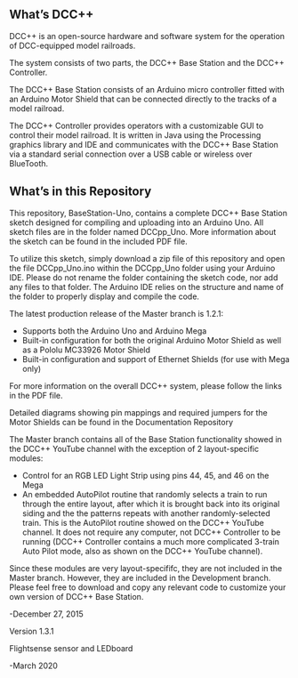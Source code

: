 What’s DCC++
------------

DCC++ is an open-source hardware and software system for the operation of DCC-equipped model railroads.

The system consists of two parts, the DCC++ Base Station and the DCC++ Controller.

The DCC++ Base Station consists of an Arduino micro controller fitted with an Arduino Motor Shield that can be connected directly to the tracks of a model railroad.

The DCC++ Controller provides operators with a customizable GUI to control their model railroad.  It is written in Java using the Processing graphics library and IDE and communicates with the DCC++ Base Station via a standard serial connection over a USB cable or wireless over BlueTooth.

What’s in this Repository
-------------------------

This repository, BaseStation-Uno, contains a complete DCC++ Base Station sketch designed for compiling and uploading into an Arduino Uno.  All sketch files are in the folder named DCCpp_Uno. More information about the sketch can be found in the included PDF file.

To utilize this sketch, simply download a zip file of this repository and open the file DCCpp_Uno.ino within the DCCpp_Uno folder using your Arduino IDE.  Please do not rename the folder containing the sketch code, nor add any files to that folder.  The Arduino IDE relies on the structure and name of the folder to properly display and compile the code.

The latest production release of the Master branch is 1.2.1:

* Supports both the Arduino Uno and Arduino Mega
* Built-in configuration for both the original Arduino Motor Shield as well as a Pololu MC33926 Motor Shield
* Built-in configuration and support of Ethernet Shields (for use with Mega only)

For more information on the overall DCC++ system, please follow the links in the PDF file.

Detailed diagrams showing pin mappings and required jumpers for the Motor Shields can be found in the Documentation Repository

The Master branch contains all of the Base Station functionality showed in the DCC++ YouTube channel with the exception of 2 layout-specific modules:

* Control for an RGB LED Light Strip using pins 44, 45, and 46 on the Mega
* An embedded AutoPilot routine that randomly selects a train to run through the entire layout, after which it is brought back into its original siding and the the patterns repeats with another randomly-selected train.  This is the AutoPilot routine showed on the DCC++ YouTube channel.  It does not require any computer, not DCC++ Controller to be running (DCC++ Controller contains a much more complicated 3-train Auto Pilot mode, also as shown on the DCC++ YouTube channel).

Since these modules are very layout-specififc, they are not included in the Master branch.  However, they are included in the Development branch.  Please feel free to download and copy any relevant code to customize your own version of DCC++ Base Station.

-December 27, 2015


Version 1.3.1

Flightsense sensor and LEDboard

-March 2020
